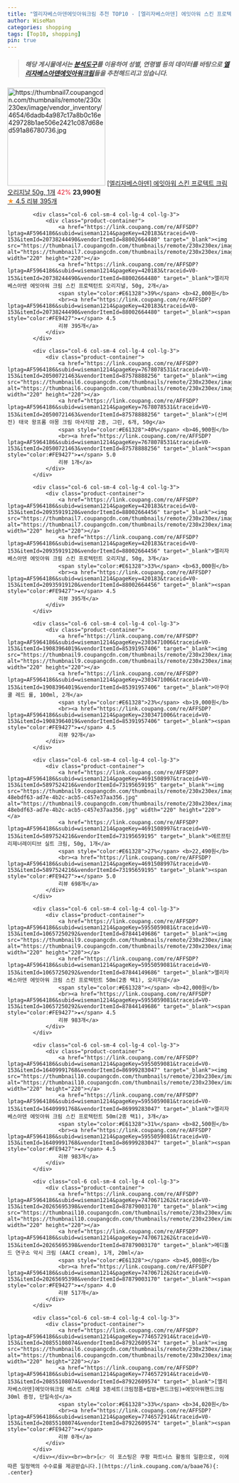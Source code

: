 ```yaml
---
title: "엘리자베스아덴에잇아워크림 추천 TOP10 - [엘리자베스아덴] 에잇아워 스킨 프로텍트 크림 오리지날 50g, 1개"
author: WiseMan
categories: shopping
tags: [Top10, shopping]
pin: true
---
```


> ##### 해당 게시물에서는 [**분석도구**](https://itemscout.io/)를 이용하여 **성별**, **연령별** 등의 데이터를 바탕으로 [**엘리자베스아덴에잇아워크림**](https://link.coupang.com/a/baae76)들을 추천해드리고 있습니다.
<div class="container"><div class="row">
            <div class="col-6 col-sm-4 col-lg-4 col-lg-3">
                <div class="product-container">
                    <a href="https://link.coupang.com/re/AFFSDP?lptag=AF5964186&subid=wiseman1214&pageKey=420183&traceid=V0-153&itemId=13433734296&vendorItemId=87915091222" target="_blank"><img src="https://thumbnail7.coupangcdn.com/thumbnails/remote/230x230ex/image/vendor_inventory/4654/6dadb4a987c17a8b0c16e429728b1ae506e2421c087d68ed591a86780736.jpg" alt="https://thumbnail7.coupangcdn.com/thumbnails/remote/230x230ex/image/vendor_inventory/4654/6dadb4a987c17a8b0c16e429728b1ae506e2421c087d68ed591a86780736.jpg" width="220" height="220"></a>
                    <a href="https://link.coupang.com/re/AFFSDP?lptag=AF5964186&subid=wiseman1214&pageKey=420183&traceid=V0-153&itemId=13433734296&vendorItemId=87915091222" target="_blank">[엘리자베스아덴] 에잇아워 스킨 프로텍트 크림 오리지날 50g, 1개</a>
                    <span style="color:#E61328">42%</span> <b>23,990원</b>
                    <br><a href="https://link.coupang.com/re/AFFSDP?lptag=AF5964186&subid=wiseman1214&pageKey=420183&traceid=V0-153&itemId=13433734296&vendorItemId=87915091222" target="_blank"><span style="color:#FE9427">★</span> 4.5
                    리뷰 395개</a>
                </div>
            </div>
            
            <div class="col-6 col-sm-4 col-lg-4 col-lg-3">
                <div class="product-container">
                    <a href="https://link.coupang.com/re/AFFSDP?lptag=AF5964186&subid=wiseman1214&pageKey=420183&traceid=V0-153&itemId=20738244490&vendorItemId=88002664480" target="_blank"><img src="https://thumbnail7.coupangcdn.com/thumbnails/remote/230x230ex/image/vendor_inventory/4654/6dadb4a987c17a8b0c16e429728b1ae506e2421c087d68ed591a86780736.jpg" alt="https://thumbnail7.coupangcdn.com/thumbnails/remote/230x230ex/image/vendor_inventory/4654/6dadb4a987c17a8b0c16e429728b1ae506e2421c087d68ed591a86780736.jpg" width="220" height="220"></a>
                    <a href="https://link.coupang.com/re/AFFSDP?lptag=AF5964186&subid=wiseman1214&pageKey=420183&traceid=V0-153&itemId=20738244490&vendorItemId=88002664480" target="_blank">엘리자베스아덴 에잇아워 크림 스킨 프로텍턴트 오리지널, 50g, 2개</a>
                    <span style="color:#E61328">39%</span> <b>42,000원</b>
                    <br><a href="https://link.coupang.com/re/AFFSDP?lptag=AF5964186&subid=wiseman1214&pageKey=420183&traceid=V0-153&itemId=20738244490&vendorItemId=88002664480" target="_blank"><span style="color:#FE9427">★</span> 4.5
                    리뷰 395개</a>
                </div>
            </div>
            
            <div class="col-6 col-sm-4 col-lg-4 col-lg-3">
                <div class="product-container">
                    <a href="https://link.coupang.com/re/AFFSDP?lptag=AF5964186&subid=wiseman1214&pageKey=7678078531&traceid=V0-153&itemId=20500721463&vendorItemId=87578888256" target="_blank"><img src="https://thumbnail6.coupangcdn.com/thumbnails/remote/230x230ex/image/vendor_inventory/e988/ba7aefd01e49d47191ca12d9364ece798ea67be38243a1d56df87cbfb35b.png" alt="https://thumbnail6.coupangcdn.com/thumbnails/remote/230x230ex/image/vendor_inventory/e988/ba7aefd01e49d47191ca12d9364ece798ea67be38243a1d56df87cbfb35b.png" width="220" height="220"></a>
                    <a href="https://link.coupang.com/re/AFFSDP?lptag=AF5964186&subid=wiseman1214&pageKey=7678078531&traceid=V0-153&itemId=20500721463&vendorItemId=87578888256" target="_blank">(신버전) 태국 왕프롬 야몽 크림 마사지밤 2종, 그린, 6개, 50g</a>
                    <span style="color:#E61328">40%</span> <b>46,900원</b>
                    <br><a href="https://link.coupang.com/re/AFFSDP?lptag=AF5964186&subid=wiseman1214&pageKey=7678078531&traceid=V0-153&itemId=20500721463&vendorItemId=87578888256" target="_blank"><span style="color:#FE9427">★</span> 5.0
                    리뷰 1개</a>
                </div>
            </div>
            
            <div class="col-6 col-sm-4 col-lg-4 col-lg-3">
                <div class="product-container">
                    <a href="https://link.coupang.com/re/AFFSDP?lptag=AF5964186&subid=wiseman1214&pageKey=420183&traceid=V0-153&itemId=20935919120&vendorItemId=88002664456" target="_blank"><img src="https://thumbnail7.coupangcdn.com/thumbnails/remote/230x230ex/image/vendor_inventory/4654/6dadb4a987c17a8b0c16e429728b1ae506e2421c087d68ed591a86780736.jpg" alt="https://thumbnail7.coupangcdn.com/thumbnails/remote/230x230ex/image/vendor_inventory/4654/6dadb4a987c17a8b0c16e429728b1ae506e2421c087d68ed591a86780736.jpg" width="220" height="220"></a>
                    <a href="https://link.coupang.com/re/AFFSDP?lptag=AF5964186&subid=wiseman1214&pageKey=420183&traceid=V0-153&itemId=20935919120&vendorItemId=88002664456" target="_blank">엘리자베스아덴 에잇아워 크림 스킨 프로텍턴트 오리지널, 50g, 3개</a>
                    <span style="color:#E61328">33%</span> <b>63,000원</b>
                    <br><a href="https://link.coupang.com/re/AFFSDP?lptag=AF5964186&subid=wiseman1214&pageKey=420183&traceid=V0-153&itemId=20935919120&vendorItemId=88002664456" target="_blank"><span style="color:#FE9427">★</span> 4.5
                    리뷰 395개</a>
                </div>
            </div>
            
            <div class="col-6 col-sm-4 col-lg-4 col-lg-3">
                <div class="product-container">
                    <a href="https://link.coupang.com/re/AFFSDP?lptag=AF5964186&subid=wiseman1214&pageKey=2303471006&traceid=V0-153&itemId=19083964019&vendorItemId=85391957406" target="_blank"><img src="https://thumbnail9.coupangcdn.com/thumbnails/remote/230x230ex/image/vendor_inventory/ed6b/5555465d1781dcf3c8d24c6e16cfdb9835299c0a46d3e838a687fd0c16f0.jpg" alt="https://thumbnail9.coupangcdn.com/thumbnails/remote/230x230ex/image/vendor_inventory/ed6b/5555465d1781dcf3c8d24c6e16cfdb9835299c0a46d3e838a687fd0c16f0.jpg" width="220" height="220"></a>
                    <a href="https://link.coupang.com/re/AFFSDP?lptag=AF5964186&subid=wiseman1214&pageKey=2303471006&traceid=V0-153&itemId=19083964019&vendorItemId=85391957406" target="_blank">아쿠아쿨 레드 롤, 100ml, 2개</a>
                    <span style="color:#E61328">23%</span> <b>19,000원</b>
                    <br><a href="https://link.coupang.com/re/AFFSDP?lptag=AF5964186&subid=wiseman1214&pageKey=2303471006&traceid=V0-153&itemId=19083964019&vendorItemId=85391957406" target="_blank"><span style="color:#FE9427">★</span> 4.5
                    리뷰 92개</a>
                </div>
            </div>
            
            <div class="col-6 col-sm-4 col-lg-4 col-lg-3">
                <div class="product-container">
                    <a href="https://link.coupang.com/re/AFFSDP?lptag=AF5964186&subid=wiseman1214&pageKey=4691508997&traceid=V0-153&itemId=5897524216&vendorItemId=73195659195" target="_blank"><img src="https://thumbnail9.coupangcdn.com/thumbnails/remote/230x230ex/image/retail/images/6649778513652395-48ebdf63-ad7e-4b2c-acb5-c457e37aa356.jpg" alt="https://thumbnail9.coupangcdn.com/thumbnails/remote/230x230ex/image/retail/images/6649778513652395-48ebdf63-ad7e-4b2c-acb5-c457e37aa356.jpg" width="220" height="220"></a>
                    <a href="https://link.coupang.com/re/AFFSDP?lptag=AF5964186&subid=wiseman1214&pageKey=4691508997&traceid=V0-153&itemId=5897524216&vendorItemId=73195659195" target="_blank">에르쯔틴 리제너레이티브 실트 크림, 50g, 1개</a>
                    <span style="color:#E61328">27%</span> <b>22,490원</b>
                    <br><a href="https://link.coupang.com/re/AFFSDP?lptag=AF5964186&subid=wiseman1214&pageKey=4691508997&traceid=V0-153&itemId=5897524216&vendorItemId=73195659195" target="_blank"><span style="color:#FE9427">★</span> 5.0
                    리뷰 698개</a>
                </div>
            </div>
            
            <div class="col-6 col-sm-4 col-lg-4 col-lg-3">
                <div class="product-container">
                    <a href="https://link.coupang.com/re/AFFSDP?lptag=AF5964186&subid=wiseman1214&pageKey=5955059081&traceid=V0-153&itemId=10657250292&vendorItemId=87844149686" target="_blank"><img src="https://thumbnail9.coupangcdn.com/thumbnails/remote/230x230ex/image/vendor_inventory/fd2e/417d8e58ad7709691b90b4a6f2c24102be71ef4c571a5c17b472ff73aca6.jpg" alt="https://thumbnail9.coupangcdn.com/thumbnails/remote/230x230ex/image/vendor_inventory/fd2e/417d8e58ad7709691b90b4a6f2c24102be71ef4c571a5c17b472ff73aca6.jpg" width="220" height="220"></a>
                    <a href="https://link.coupang.com/re/AFFSDP?lptag=AF5964186&subid=wiseman1214&pageKey=5955059081&traceid=V0-153&itemId=10657250292&vendorItemId=87844149686" target="_blank">엘리자베스아덴 에잇아워 크림 스킨 프로텍턴트 50m(2종 택1), 오리지널</a>
                    <span style="color:#E61328"></span> <b>42,000원</b>
                    <br><a href="https://link.coupang.com/re/AFFSDP?lptag=AF5964186&subid=wiseman1214&pageKey=5955059081&traceid=V0-153&itemId=10657250292&vendorItemId=87844149686" target="_blank"><span style="color:#FE9427">★</span> 4.5
                    리뷰 983개</a>
                </div>
            </div>
            
            <div class="col-6 col-sm-4 col-lg-4 col-lg-3">
                <div class="product-container">
                    <a href="https://link.coupang.com/re/AFFSDP?lptag=AF5964186&subid=wiseman1214&pageKey=5955059081&traceid=V0-153&itemId=16409991768&vendorItemId=86999283047" target="_blank"><img src="https://thumbnail10.coupangcdn.com/thumbnails/remote/230x230ex/image/vendor_inventory/faa7/108e41378aa8a31862b62dd9f253915c48376a9367656d0989e0ea0d5430.png" alt="https://thumbnail10.coupangcdn.com/thumbnails/remote/230x230ex/image/vendor_inventory/faa7/108e41378aa8a31862b62dd9f253915c48376a9367656d0989e0ea0d5430.png" width="220" height="220"></a>
                    <a href="https://link.coupang.com/re/AFFSDP?lptag=AF5964186&subid=wiseman1214&pageKey=5955059081&traceid=V0-153&itemId=16409991768&vendorItemId=86999283047" target="_blank">엘리자베스아덴 에잇아워 크림 스킨 프로텍턴트 50m(2종 택1), 3개</a>
                    <span style="color:#E61328">31%</span> <b>82,500원</b>
                    <br><a href="https://link.coupang.com/re/AFFSDP?lptag=AF5964186&subid=wiseman1214&pageKey=5955059081&traceid=V0-153&itemId=16409991768&vendorItemId=86999283047" target="_blank"><span style="color:#FE9427">★</span> 4.5
                    리뷰 983개</a>
                </div>
            </div>
            
            <div class="col-6 col-sm-4 col-lg-4 col-lg-3">
                <div class="product-container">
                    <a href="https://link.coupang.com/re/AFFSDP?lptag=AF5964186&subid=wiseman1214&pageKey=7470671262&traceid=V0-153&itemId=20265695398&vendorItemId=87879003170" target="_blank"><img src="https://thumbnail10.coupangcdn.com/thumbnails/remote/230x230ex/image/vendor_inventory/5225/d060cb06d124f0be41a47d646bc9d0d4f24cdd0987f9996c84d2aaf342eb.jpg" alt="https://thumbnail10.coupangcdn.com/thumbnails/remote/230x230ex/image/vendor_inventory/5225/d060cb06d124f0be41a47d646bc9d0d4f24cdd0987f9996c84d2aaf342eb.jpg" width="220" height="220"></a>
                    <a href="https://link.coupang.com/re/AFFSDP?lptag=AF5964186&subid=wiseman1214&pageKey=7470671262&traceid=V0-153&itemId=20265695398&vendorItemId=87879003170" target="_blank">메디톨드 연구소 악시 크림 (AACI cream), 1개, 20ml</a>
                    <span style="color:#E61328"></span> <b>45,000원</b>
                    <br><a href="https://link.coupang.com/re/AFFSDP?lptag=AF5964186&subid=wiseman1214&pageKey=7470671262&traceid=V0-153&itemId=20265695398&vendorItemId=87879003170" target="_blank"><span style="color:#FE9427">★</span> 4.0
                    리뷰 517개</a>
                </div>
            </div>
            
            <div class="col-6 col-sm-4 col-lg-4 col-lg-3">
                <div class="product-container">
                    <a href="https://link.coupang.com/re/AFFSDP?lptag=AF5964186&subid=wiseman1214&pageKey=7746572914&traceid=V0-153&itemId=20855108074&vendorItemId=87922609574" target="_blank"><img src="https://thumbnail6.coupangcdn.com/thumbnails/remote/230x230ex/image/vendor_inventory/46fb/4607a2072d5676327c5d92a16f0ff3b264770f40d58a5b7485c5fd6bdf4a.jpg" alt="https://thumbnail6.coupangcdn.com/thumbnails/remote/230x230ex/image/vendor_inventory/46fb/4607a2072d5676327c5d92a16f0ff3b264770f40d58a5b7485c5fd6bdf4a.jpg" width="220" height="220"></a>
                    <a href="https://link.coupang.com/re/AFFSDP?lptag=AF5964186&subid=wiseman1214&pageKey=7746572914&traceid=V0-153&itemId=20855108074&vendorItemId=87922609574" target="_blank">[엘리자베스아덴]에잇아워크림 베스트 스페셜 3종세트(크림정품+립밤+핸드크림)+에잇아워핸드크림30ml 증정, 단일속성</a>
                    <span style="color:#E61328">33%</span> <b>34,020원</b>
                    <br><a href="https://link.coupang.com/re/AFFSDP?lptag=AF5964186&subid=wiseman1214&pageKey=7746572914&traceid=V0-153&itemId=20855108074&vendorItemId=87922609574" target="_blank"><span style="color:#FE9427">★</span> 
                    리뷰 0개</a>
                </div>
            </div>
            </div></div><br><br>[👉 이 포스팅은 쿠팡 파트너스 활동의 일환으로, 이에 따른 일정액의 수수료를 제공받습니다.](https://link.coupang.com/a/baae76){: .center}